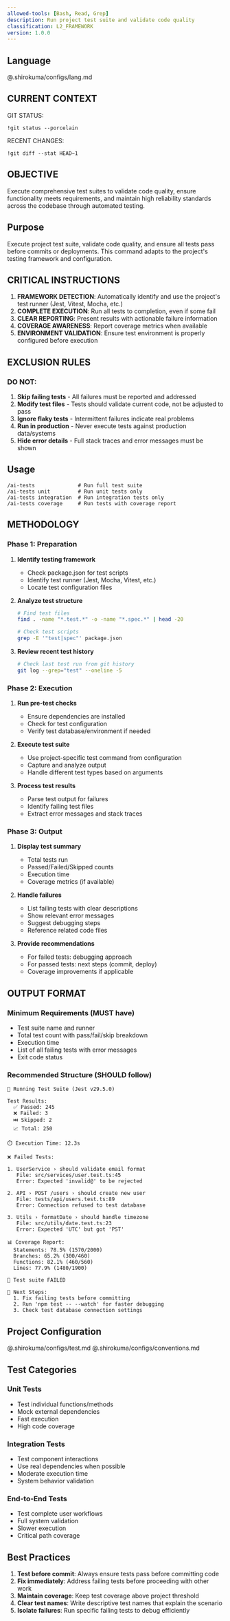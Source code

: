 ```yaml
---
allowed-tools: [Bash, Read, Grep]
description: Run project test suite and validate code quality
classification: L2_FRAMEWORK
version: 1.0.0
---
```


## Language
@.shirokuma/configs/lang.md

## CURRENT CONTEXT

GIT STATUS:
```
!git status --porcelain
```

RECENT CHANGES:
```
!git diff --stat HEAD~1
```

## OBJECTIVE

Execute comprehensive test suites to validate code quality, ensure functionality meets requirements, and maintain high reliability standards across the codebase through automated testing.

## Purpose
Execute project test suite, validate code quality, and ensure all tests pass before commits or deployments. This command adapts to the project's testing framework and configuration.

## CRITICAL INSTRUCTIONS

1. **FRAMEWORK DETECTION**: Automatically identify and use the project's test runner (Jest, Vitest, Mocha, etc.)
2. **COMPLETE EXECUTION**: Run all tests to completion, even if some fail
3. **CLEAR REPORTING**: Present results with actionable failure information
4. **COVERAGE AWARENESS**: Report coverage metrics when available
5. **ENVIRONMENT VALIDATION**: Ensure test environment is properly configured before execution

## EXCLUSION RULES

### DO NOT:
1. **Skip failing tests** - All failures must be reported and addressed
2. **Modify test files** - Tests should validate current code, not be adjusted to pass
3. **Ignore flaky tests** - Intermittent failures indicate real problems
4. **Run in production** - Never execute tests against production data/systems
5. **Hide error details** - Full stack traces and error messages must be shown

## Usage
```
/ai-tests              # Run full test suite
/ai-tests unit         # Run unit tests only
/ai-tests integration  # Run integration tests only
/ai-tests coverage     # Run tests with coverage report
```

## METHODOLOGY

### Phase 1: Preparation

1. **Identify testing framework**
   - Check package.json for test scripts
   - Identify test runner (Jest, Mocha, Vitest, etc.)
   - Locate test configuration files

2. **Analyze test structure**
   ```bash
   # Find test files
   find . -name "*.test.*" -o -name "*.spec.*" | head -20
   
   # Check test scripts
   grep -E '"test|spec"' package.json
   ```

3. **Review recent test history**
   ```bash
   # Check last test run from git history
   git log --grep="test" --oneline -5
   ```

### Phase 2: Execution

1. **Run pre-test checks**
   - Ensure dependencies are installed
   - Check for test configuration
   - Verify test database/environment if needed

2. **Execute test suite**
   - Use project-specific test command from configuration
   - Capture and analyze output
   - Handle different test types based on arguments

3. **Process test results**
   - Parse test output for failures
   - Identify failing test files
   - Extract error messages and stack traces

### Phase 3: Output

1. **Display test summary**
   - Total tests run
   - Passed/Failed/Skipped counts
   - Execution time
   - Coverage metrics (if available)

2. **Handle failures**
   - List failing tests with clear descriptions
   - Show relevant error messages
   - Suggest debugging steps
   - Reference related code files

3. **Provide recommendations**
   - For failed tests: debugging approach
   - For passed tests: next steps (commit, deploy)
   - Coverage improvements if applicable

## OUTPUT FORMAT

### Minimum Requirements (MUST have)
- Test suite name and runner
- Total test count with pass/fail/skip breakdown
- Execution time
- List of all failing tests with error messages
- Exit code status

### Recommended Structure (SHOULD follow)
```
🧪 Running Test Suite (Jest v29.5.0)

Test Results:
  ✅ Passed: 245
  ❌ Failed: 3
  ⏭️ Skipped: 2
  📈 Total: 250

⏱️ Execution Time: 12.3s

❌ Failed Tests:

1. UserService › should validate email format
   File: src/services/user.test.ts:45
   Error: Expected 'invalid@' to be rejected
   
2. API › POST /users › should create new user
   File: tests/api/users.test.ts:89
   Error: Connection refused to test database
   
3. Utils › formatDate › should handle timezone
   File: src/utils/date.test.ts:23
   Error: Expected 'UTC' but got 'PST'

📊 Coverage Report:
  Statements: 78.5% (1570/2000)
  Branches: 65.2% (300/460)
  Functions: 82.1% (460/560)
  Lines: 77.9% (1480/1900)

🔴 Test suite FAILED

📝 Next Steps:
  1. Fix failing tests before committing
  2. Run 'npm test -- --watch' for faster debugging
  3. Check test database connection settings
```

## Project Configuration
@.shirokuma/configs/test.md
@.shirokuma/configs/conventions.md

## Test Categories

### Unit Tests
- Test individual functions/methods
- Mock external dependencies
- Fast execution
- High code coverage

### Integration Tests
- Test component interactions
- Use real dependencies when possible
- Moderate execution time
- System behavior validation

### End-to-End Tests
- Test complete user workflows
- Full system validation
- Slower execution
- Critical path coverage

## Best Practices

1. **Test before commit**: Always ensure tests pass before committing code
2. **Fix immediately**: Address failing tests before proceeding with other work
3. **Maintain coverage**: Keep test coverage above project threshold
4. **Clear test names**: Write descriptive test names that explain the scenario
5. **Isolate failures**: Run specific failing tests to debug efficiently